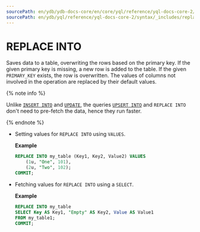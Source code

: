 ```yaml
---
sourcePath: en/ydb/ydb-docs-core/en/core/yql/reference/yql-docs-core-2/syntax/_includes/replace_into.md
sourcePath: en/ydb/yql/reference/yql-docs-core-2/syntax/_includes/replace_into.md
---
```

# REPLACE INTO

Saves data to a table, overwriting the rows based on the primary key. If the given primary key is missing, a new row is added to the table. If the given `PRIMARY_KEY` exists, the row is overwritten. The values of columns not involved in the operation are replaced by their default values.

{% note info %}

Unlike [`INSERT INTO`](../insert_into.md) and [`UPDATE`](../update.md), the queries [`UPSERT INTO`](../upsert_into.md) and `REPLACE INTO` don't need to pre-fetch the data, hence they run faster.

{% endnote %}

* Setting values for `REPLACE INTO` using `VALUES`.

  **Example**

  ```sql
  REPLACE INTO my_table (Key1, Key2, Value2) VALUES
      (1u, "One", 101),
      (2u, "Two", 102);
  COMMIT;
  ```

* Fetching values for `REPLACE INTO` using a `SELECT`.

  **Example**

  ```sql
  REPLACE INTO my_table
  SELECT Key AS Key1, "Empty" AS Key2, Value AS Value1
  FROM my_table1;
  COMMIT;
  ```

